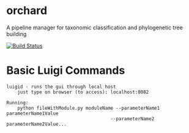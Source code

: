 # orchard
A pipeline manager for taxonomic classification and phylogenetic tree building

[![Build Status](https://travis-ci.org/acgt-tax-consultants/orchard.svg?branch=master)](https://travis-ci.org/acgt-tax-consultants/orchard)


# Basic Luigi Commands

	luigid - runs the gui through local host
  		just type on browser (to access): localhost:8082

	Running:
  		python fileWithModule.py moduleName --parameterName1 parameterName1Value
                	                      --parameterName2 parameterName2Value...

